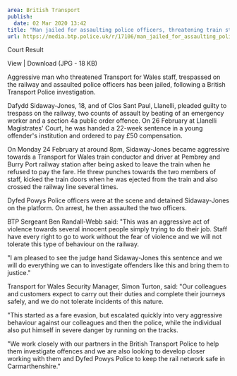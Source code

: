 ```yaml
area: British Transport
publish:
  date: 02 Mar 2020 13:42
title: "Man jailed for assaulting police officers, threatening train staff and trespassing on the railway \u2013 Carmarthenshire, Wales"
url: https://media.btp.police.uk/r/17106/man_jailed_for_assaulting_police_officers__threat
```

Court Result

View | Download (JPG - 18 KB)

Aggressive man who threatened Transport for Wales staff, trespassed on the railway and assaulted police officers has been jailed, following a British Transport Police investigation.

Dafydd Sidaway-Jones, 18, and of Clos Sant Paul, Llanelli, pleaded guilty to trespass on the railway, two counts of assault by beating of an emergency worker and a section 4a public order offence. On 26 February at Llanelli Magistrates' Court, he was handed a 22-week sentence in a young offender's institution and ordered to pay £50 compensation.

On Monday 24 February at around 8pm, Sidaway-Jones became aggressive towards a Transport for Wales train conductor and driver at Pembrey and Burry Port railway station after being asked to leave the train when he refused to pay the fare. He threw punches towards the two members of staff, kicked the train doors when he was ejected from the train and also crossed the railway line several times.

Dyfed Powys Police officers were at the scene and detained Sidaway-Jones on the platform. On arrest, he then assaulted the two officers.

BTP Sergeant Ben Randall-Webb said: "This was an aggressive act of violence towards several innocent people simply trying to do their job. Staff have every right to go to work without the fear of violence and we will not tolerate this type of behaviour on the railway.

"I am pleased to see the judge hand Sidaway-Jones this sentence and we will do everything we can to investigate offenders like this and bring them to justice."

Transport for Wales Security Manager, Simon Turton, said: "Our colleagues and customers expect to carry out their duties and complete their journeys safely, and we do not tolerate incidents of this nature.

"This started as a fare evasion, but escalated quickly into very aggressive behaviour against our colleagues and then the police, while the individual also put himself in severe danger by running on the tracks.

"We work closely with our partners in the British Transport Police to help them investigate offences and we are also looking to develop closer working with them and Dyfed Powys Police to keep the rail network safe in Carmarthenshire."
